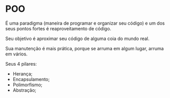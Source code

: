 # POO

É uma paradigma (maneira de programar e organizar seu código) e um dos seus pontos fortes é reaproveitamento de código.

Seu objetivo é aproximar seu código de alguma coia do mundo real.

Sua manutenção é mais prática, porque se arruma em algum lugar, arruma em vários.

Seus 4 pilares:
- Herança;
- Encapsulamento;
- Polimorfismo;
- Abstração;

